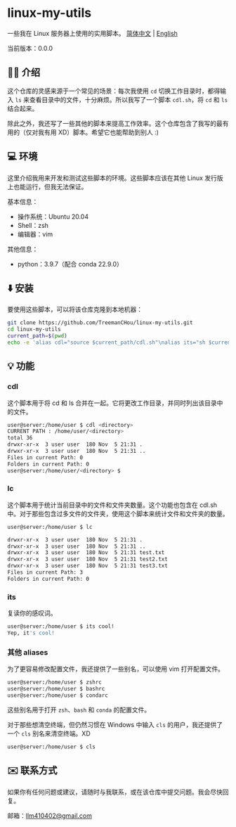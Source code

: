 # linux-my-utils

一些我在 Linux 服务器上使用的实用脚本。
[简体中文](./README.md) | [English](./README-en.md)

当前版本：0.0.0


## 💁‍♂️ 介绍

这个仓库的灵感来源于一个常见的场景：每次我使用 `cd` 切换工作目录时，都得输入 `ls` 来查看目录中的文件，十分麻烦。所以我写了一个脚本 `cdl.sh`，将 `cd` 和 `ls` 结合起来。

除此之外，我还写了一些其他的脚本来提高工作效率。这个仓库包含了我写的最有用的（仅对我有用 XD）脚本。希望它也能帮助到别人 :)

## 💻️ 环境

这里介绍我用来开发和测试这些脚本的环境。这些脚本应该在其他 Linux 发行版上也能运行，但我无法保证。

基本信息：

- 操作系统：Ubuntu 20.04
- Shell：zsh
- 编辑器：vim

其他信息：

- python：3.9.7（配合 conda 22.9.0）

## ⬇️ 安装

要使用这些脚本，可以将该仓库克隆到本地机器：

```bash
git clone https://github.com/TreemanCHou/linux-my-utils.git
cd linux-my-utils
current_path=$(pwd)
echo -e 'alias cdl="source $current_path/cdl.sh"\nalias its="sh $current_path/its.sh"\nalias upload="sh $current_path/upload.sh"\nalias download="sh $current_path/download.sh"\nalias lc="sh $current_path/count.sh"\n# alias unzip="uz"\n\n# 一些快捷方式\nalias zshrc="vim ~/.zshrc"\nalias bashrc="vim ~/.bashrc"\nalias condarc="vim ~/.condarc"\nalias vimrc="vim ~/.vimrc"\nalias cls="clear"' >> ~/.zshrc
```
## 💡 功能

### cdl

这个脚本用于将 cd 和 ls 合并在一起。它将更改工作目录，并同时列出该目录中的文件。

```bash
user@server:/home/user $ cdl <directory>
CURRENT PATH : /home/user/<directory>
total 36
drwxr-xr-x  3 user user  180 Nov  5 21:31 .
drwxr-xr-x  3 user user  180 Nov  5 21:31 ..
Files in current Path: 0
Folders in current Path: 0
user@server:/home/user/<directory> $
```

### lc
这个脚本用于统计当前目录中的文件和文件夹数量。这个功能也包含在 cdl.sh 中。对于那些包含过多文件的文件夹，使用这个脚本来统计文件和文件夹的数量。

```bash
user@server:/home/user $ lc

drwxr-xr-x  3 user user  180 Nov  5 21:31 .
drwxr-xr-x  3 user user  180 Nov  5 21:31 ..
drwxr-xr-x  3 user user  180 Nov  5 21:31 test.txt
drwxr-xr-x  3 user user  180 Nov  5 21:31 test2.txt
drwxr-xr-x  3 user user  180 Nov  5 21:31 test3.txt
Files in current Path: 3
Folders in current Path: 0
```

### its
复读你的感叹词。

```bash
user@server:/home/user $ its cool!
Yep, it's cool!
```

### 其他 aliases

为了更容易修改配置文件，我还提供了一些别名，可以使用 vim 打开配置文件。

```bash
user@server:/home/user $ zshrc
user@server:/home/user $ bashrc
user@server:/home/user $ condarc
```

这些别名用于打开 `zsh`、`bash` 和 `conda` 的配置文件。

对于那些想清空终端，但仍然习惯在 Windows 中输入 `cls` 的用户，我还提供了一个 `cls` 别名来清空终端。XD


```bash
user@server:/home/user $ cls
```

## ✉️ 联系方式

如果你有任何问题或建议，请随时与我联系，或在该仓库中提交问题。我会尽快回复。

邮箱：llm410402@gmail.com

